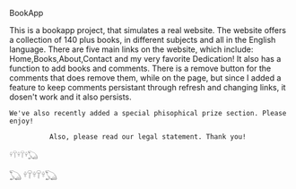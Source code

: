 BookApp

This is a bookapp project, that simulates a real website. The website offers a collection of 140 plus books, in different subjects and all in the English language. There are five main links on the website, which include: Home,Books,About,Contact and my very favorite Dedication! It also has a function to add books and comments. There is a remove button for the comments that does remove them, while on the page, but since I added a feature to keep comments persistant through refresh and changing links, it dosen't work and it also persists.

    We've also recently added a special phisophical prize section. Please enjoy!

              Also, please read our legal statement. Thank you!

    𓍊𓋼𓍊𓋼𓍊𓆏                    
𓆏                                           𓍊𓋼𓍊𓋼𓍊𓆏     


